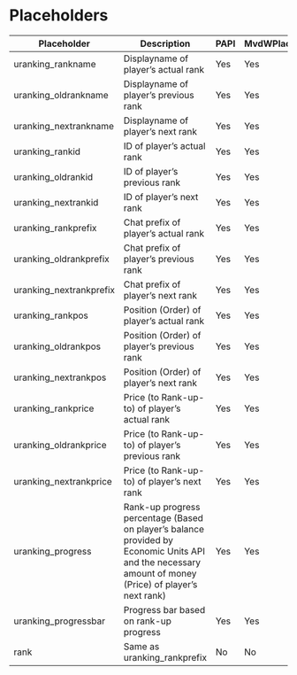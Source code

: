 # Placeholders

|Placeholder|Description|PAPI|MvdWPlaceholderAPI|uChat|Legendchat|
|-----------|-----------|----|------------------|-----|----------|
|uranking_rankname|Displayname of player’s actual rank|Yes |Yes               |Yes  |No        |
|uranking_oldrankname|Displayname of player’s previous rank|Yes |Yes               |Yes  |No        |
|uranking_nextrankname|Displayname of player’s next rank|Yes |Yes               |Yes  |No        |
|uranking_rankid|ID of player’s actual rank|Yes |Yes               |Yes  |No        |
|uranking_oldrankid|ID of player’s previous rank|Yes |Yes               |Yes  |No        |
|uranking_nextrankid|ID of player’s next rank|Yes |Yes               |Yes  |No        |
|uranking_rankprefix|Chat prefix of player’s actual rank|Yes |Yes               |Yes  |No        |
|uranking_oldrankprefix|Chat prefix of player’s previous rank|Yes |Yes               |Yes  |No        |
|uranking_nextrankprefix|Chat prefix of player’s next rank|Yes |Yes               |Yes  |No        |
|uranking_rankpos|Position (Order) of player’s actual rank|Yes |Yes               |Yes  |No        |
|uranking_oldrankpos|Position (Order) of player’s previous rank|Yes |Yes               |Yes  |No        |
|uranking_nextrankpos|Position (Order) of player’s next rank|Yes |Yes               |Yes  |No        |
|uranking_rankprice|Price (to Rank-up-to) of player’s actual rank|Yes |Yes               |Yes  |No        |
|uranking_oldrankprice|Price (to Rank-up-to) of player’s previous rank|Yes |Yes               |Yes  |No        |
|uranking_nextrankprice|Price (to Rank-up-to) of player’s next rank|Yes |Yes               |Yes  |No        |
|uranking_progress|Rank-up progress percentage (Based on player’s balance provided by Economic Units API and the necessary amount of money (Price) of player’s next rank)|Yes |Yes               |Yes  |No        |
|uranking_progressbar|Progress bar based on rank-up progress|Yes |Yes               |Yes  |No        |
|rank       |Same as uranking_rankprefix|No  |No                |No   |Yes       |
